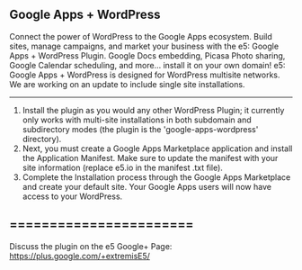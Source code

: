 Google Apps + WordPress
-----------------------
Connect the power of WordPress to the Google Apps ecosystem. Build sites, manage campaigns, and market your business with the e5: Google Apps + WordPress Plugin. Google Docs embedding, Picasa Photo sharing, Google Calendar scheduling, and more... install it on your own domain! e5: Google Apps + WordPress is designed for WordPress multisite networks. We are working on an update to include single site installations.

-----------------------

1. Install the plugin as you would any other WordPress Plugin; it currently only works with multi-site installations in both subdomain and subdirectory modes (the plugin is the 'google-apps-wordpress' directory).
2. Next, you must create a Google Apps Marketplace application and install the Application Manifest. Make sure to update the manifest with your site information (replace e5.io in the manifest .txt file).
3. Complete the Installation process through the Google Apps Marketplace and create your default site. Your Google Apps users will now have access to your WordPress.

=======================
-----------------------
Discuss the plugin on the e5 Google+ Page: https://plus.google.com/+extremisE5/
